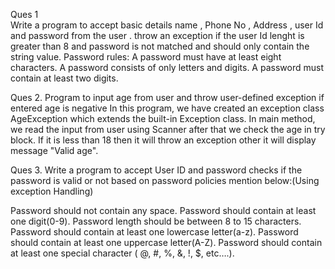 Ques 1   
    Write a program to accept basic details name , Phone No , Address ,
user Id and password from the user . 
throw an exception if the user Id lenght is greater than 8 
and password is not matched and should only contain the string value.
Password rules:
A password must have at least eight characters.
A password consists of only letters and digits.
A password must contain at least two digits.

Ques 2.
      Program to input age from user and throw user-defined exception if entered age is negative
In this program, we have created an exception class AgeException which extends the built-in Exception class. In main method, we read the input from user using Scanner after that we check the age in try block. If it is less than 18 then it will throw an exception other it will display message "Valid age".

Ques 3.
      Write a program to accept User ID and  password checks if the password is valid or not based on password policies mention below:(Using exception Handling)

Password should not contain any space.
Password should contain at least one digit(0-9).
Password length should be between 8 to 15 characters.
Password should contain at least one lowercase letter(a-z).
Password should contain at least one uppercase letter(A-Z).
Password should contain at least one special character ( @, #, %, &, !, $, etc….).
